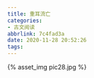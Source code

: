 ```yaml
---
title: 重耳流亡
categories: 
- 古文阅读
abbrlink: 7c4fad3a
date: 2020-11-28 20:52:26
tags:
---
```

{% asset_img pic28.jpg %}
